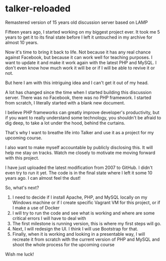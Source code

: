 # talker-reloaded
Remastered version of 15 years old discussion server based on LAMP

Fifteen years ago, I started working on my biggest project ever. It took me 5 years to get it to its final state before I left it untouched in my archive for almost 10 years.

Now it's time to bring it back to life. Not because it has any real chance against Facebook, but because it can work well for teaching purposes. I want to update it and make it work again with the latest PHP and MySQL. I don't even know how much work it will be or if I will be able to revive it or not.

But here I am with this intriguing idea and I can't get it out of my head.

A lot has changed since the time when I started building this discussion server. There was no Facebook, there was no PHP framework. I started from scratch, I literally started with a blank new document.

I believe PHP frameworks can greatly improve developer's productivity, but if you want to really understand some technology, you shouldn't be afraid to dig deep, to take a lot under the hood, behind the curtains.

That's why I want to breathe life into Talker and use it as a project for my upcoming course.

I also want to make myself accountable by publicly disclosing this. It will help me stay on tracks. Watch me closely to motivate me moving forward with this project.

I have just uploaded the latest modification from 2007 to GitHub. I didn't even try to run it yet. The code is in the final state where I left it some 10 years ago. I can almost feel the dust!

So, what's next?

1. I need to decide if I install Apache, PHP, and MySQL locally on my Windows machine or if I create specific Vagrant VM for this project, or if I make a use of Docker
2. I will try to run the code and see what is working and where are some critical errors I will have to deal with
3. The first milestone is running version, this is where my first steps will go.
4. Next, I will redesign the UI. I think I will use Bootstrap for that.
5. Finally, when it is working and looking in a presentable way, I will recreate it from scratch with the current version of PHP and MySQL and shoot the whole process for the upcoming course

Wish me luck!
